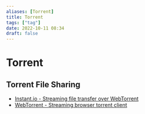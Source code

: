 ```yaml
---
aliases: [Torrent]
title: Torrent
tags: ["tag"]
date: 2022-10-11 08:34
draft: false
---
```


# Torrent

## Torrent File Sharing

- [Instant.io - Streaming file transfer over WebTorrent](https://instant.io/)
- [WebTorrent - Streaming browser torrent client](https://webtorrent.io/)
